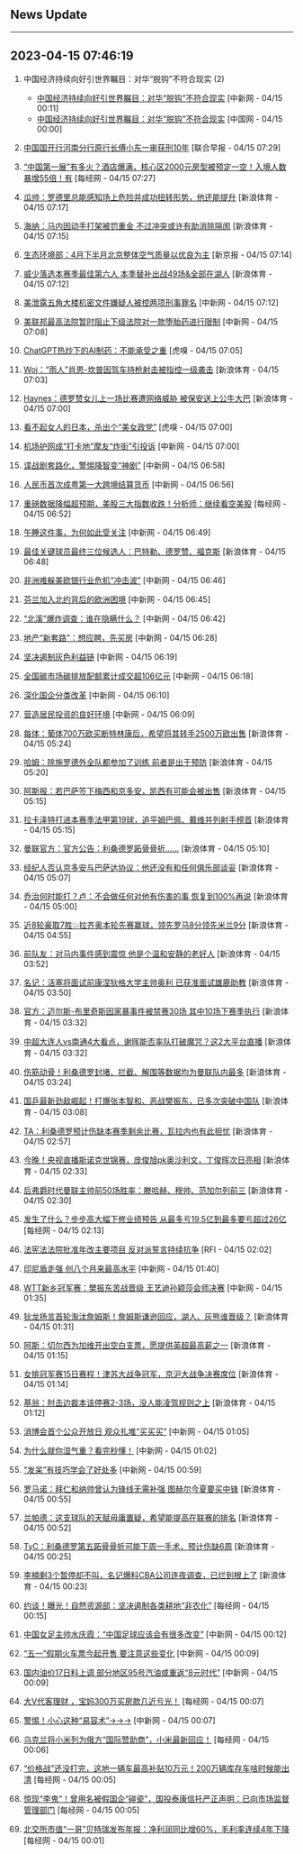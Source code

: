 ## News Update
---
2023-04-15 07:46:19
---
1. 中国经济持续向好引世界瞩目：对华“脱钩”不符合现实 (2)
    +  <a target="_blank" href="http://www.chinanews.com//gj/2023/04-15/9990412.shtml">中国经济持续向好引世界瞩目：对华“脱钩”不符合现实</a> [中新网 - 04/15 00:11]
    +  <a target="_blank" href="http://news.china.com.cn/2023-04/15/content_85230794.htm">中国经济持续向好引世界瞩目：对华“脱钩”不符合现实</a> [中国网 - 04/15 00:00]

2. <a target="_blank" href="https://www.zaobao.com/realtime/china/story20230415-1383285">中国国开行河南分行原行长傅小东一审获刑10年</a> [联合早报 - 04/15 07:29]
3. <a target="_blank" href="https://www.nbd.com.cn/articles/2023-04-15/2761127.html">“中国第一展”有多火？酒店爆满，核心区2000元房型被预定一空！入境人数暴增55倍！有</a> [每经网 - 04/15 07:27]
4. <a target="_blank" href="https://k.sina.cn/article_2018499075_784fda0302001mtcg.html?from=sports&subch=osport">瓜帅：罗德里总能感知场上危险并成功扭转形势，他还能提升</a> [新浪体育 - 04/15 07:17]
5. <a target="_blank" href="https://k.sina.cn/article_2018499075_784fda0302001mtce.html?from=sports&subch=osport">海纳：马内因动手打架被罚重金 不过冲突或许有助消除隔阂</a> [新浪体育 - 04/15 07:15]
6. <a target="_blank" href="https://www.bjnews.com.cn/detail-168151392914267.html">生态环境部：4月下半月北京整体空气质量以优良为主</a> [新京报 - 04/15 07:14]
7. <a target="_blank" href="https://k.sina.cn/article_2018499075_784fda0302001mtcd.html?from=sports&subch=osport">威少落选本赛季最佳第六人 本季替补出战49场&全部在湖人</a> [新浪体育 - 04/15 07:12]
8. <a target="_blank" href="http://www.chinanews.com//gj/2023/04-15/9990440.shtml">美泄露五角大楼机密文件嫌疑人被控两项刑事罪名</a> [中新网 - 04/15 07:12]
9. <a target="_blank" href="http://www.chinanews.com//gj/2023/04-15/9990439.shtml">美联邦最高法院暂时阻止下级法院对一款堕胎药进行限制</a> [中新网 - 04/15 07:08]
10. <a target="_blank" href="https://www.huxiu.com/article/1178594.html">ChatGPT热炒下的AI制药：不能承受之重</a> [虎嗅 - 04/15 07:05]
11. <a target="_blank" href="https://k.sina.cn/article_2018499075_784fda0302001mtc8.html?from=sports&subch=osport">Woj：“雨人”肖恩-坎普因驾车持枪射击被指控一级袭击</a> [新浪体育 - 04/15 07:03]
12. <a target="_blank" href="https://k.sina.cn/article_2018499075_784fda0302001mtc7.html?from=sports&subch=osport">Haynes：德罗赞女儿上一场比赛遭网络威胁 被保安送上公牛大巴</a> [新浪体育 - 04/15 07:00]
13. <a target="_blank" href="https://www.huxiu.com/article/1137137.html">看不起女人的日本，杀出个“美女政党”</a> [虎嗅 - 04/15 07:00]
14. <a target="_blank" href="http://www.chinanews.com//sh/2023/04-15/9990438.shtml">机场护网成“打卡地”摩友“炸街”引投诉</a> [中新网 - 04/15 07:00]
15. <a target="_blank" href="http://www.chinanews.com//cul/2023/04-15/9990437.shtml">谍战剧套路化，警惕降智变“神剧”</a> [中新网 - 04/15 06:58]
16. <a target="_blank" href="http://www.chinanews.com//cj/2023/04-15/9990436.shtml">人民币首次成粤第一大跨境结算货币</a> [中新网 - 04/15 06:56]
17. <a target="_blank" href="https://www.nbd.com.cn/articles/2023-04-15/2761122.html">重磅数据降幅超预期，美股三大指数收跌！分析师：继续看空美股</a> [每经网 - 04/15 06:52]
18. <a target="_blank" href="http://www.chinanews.com//life/2023/04-15/9990434.shtml">午睡这件事，为何如此受关注</a> [中新网 - 04/15 06:49]
19. <a target="_blank" href="https://k.sina.cn/article_2018499075_784fda0302001mtc4.html?from=sports&subch=osport">最佳关键球员最终三位候选人：巴特勒、德罗赞、福克斯</a> [新浪体育 - 04/15 06:48]
20. <a target="_blank" href="http://www.chinanews.com//cj/2023/04-15/9990433.shtml">非洲难躲美欧银行业危机“冲击波”</a> [中新网 - 04/15 06:46]
21. <a target="_blank" href="http://www.chinanews.com//gj/2023/04-15/9990432.shtml">芬兰加入北约背后的欧洲困境</a> [中新网 - 04/15 06:45]
22. <a target="_blank" href="http://www.chinanews.com//gj/2023/04-15/9990431.shtml">“北溪”爆炸调查：谁在隐瞒什么？</a> [中新网 - 04/15 06:42]
23. <a target="_blank" href="http://www.chinanews.com//cj/2023/04-15/9990430.shtml">地产“新套路”：想应聘，先买房</a> [中新网 - 04/15 06:28]
24. <a target="_blank" href="http://www.chinanews.com//cj/2023/04-15/9990429.shtml">坚决遏制灰色利益链</a> [中新网 - 04/15 06:19]
25. <a target="_blank" href="http://www.chinanews.com//cj/2023/04-15/9990428.shtml">全国碳市场碳排放配额累计成交超106亿元</a> [中新网 - 04/15 06:18]
26. <a target="_blank" href="http://www.chinanews.com//cj/2023/04-15/9990425.shtml">深化国企分类改革</a> [中新网 - 04/15 06:10]
27. <a target="_blank" href="http://www.chinanews.com//cj/2023/04-15/9990424.shtml">营造居民投资的良好环境</a> [中新网 - 04/15 06:09]
28. <a target="_blank" href="https://k.sina.cn/article_2018499075_784fda0302001mtb6.html?from=sports&subch=osport">每体：葡体700万欧买断特林康后，希望将其转手2500万欧出售</a> [新浪体育 - 04/15 05:24]
29. <a target="_blank" href="https://k.sina.cn/article_2018499075_784fda0302001mtb5.html?from=sports&subch=osport">哈姆：除施罗德外全队都参加了训练 前者是出于预防</a> [新浪体育 - 04/15 05:20]
30. <a target="_blank" href="https://k.sina.cn/article_2018499075_784fda0302001mtb2.html?from=sports&subch=osport">阿斯报：若巴萨签下梅西和京多安，凯西有可能会被出售</a> [新浪体育 - 04/15 05:15]
31. <a target="_blank" href="https://k.sina.cn/article_2018499075_784fda0302001mtb3.html?from=sports&subch=osport">拉卡泽特打进本赛季法甲第19球，追平姆巴佩、戴维并列射手榜首</a> [新浪体育 - 04/15 05:15]
32. <a target="_blank" href="https://k.sina.cn/article_2018499075_784fda0304001mtb4.html?from=sports&subch=osport">曼联官方：官方公告：利桑德罗跖骨骨折……</a> [新浪体育 - 04/15 05:10]
33. <a target="_blank" href="https://k.sina.cn/article_2018499075_784fda0302001mtaz.html?from=sports&subch=osport">经纪人否认京多安与巴萨达协议：他还没有和任何俱乐部谈妥</a> [新浪体育 - 04/15 05:07]
34. <a target="_blank" href="https://k.sina.cn/article_2018499075_784fda0302001mtax.html?from=sports&subch=osport">乔治何时能打？卢：不会做任何对他有伤害的事 恢复到100%再说</a> [新浪体育 - 04/15 05:00]
35. <a target="_blank" href="https://k.sina.cn/article_2018499075_784fda0302001mtav.html?from=sports&subch=osport">近8轮豪取7胜💥拉齐奥本轮先赛赢球，领先罗马8分领先米兰9分</a> [新浪体育 - 04/15 04:55]
36. <a target="_blank" href="https://k.sina.cn/article_2018499075_784fda0302001mtai.html?from=sports&subch=osport">前队友：对马内事件感到震惊 他是个温和安静的老好人</a> [新浪体育 - 04/15 03:52]
37. <a target="_blank" href="https://k.sina.cn/article_2018499075_784fda0302001mtah.html?from=sports&subch=osport">名记：活塞将面试前康涅狄格大学主帅奥利 已获准面试雄鹿助教</a> [新浪体育 - 04/15 03:50]
38. <a target="_blank" href="https://k.sina.cn/article_2018499075_784fda0302001mtae.html?from=sports&subch=osport">官方：迈尔斯-布里奇斯因家暴事件被禁赛30场 其中10场下赛季执行</a> [新浪体育 - 04/15 03:32]
39. <a target="_blank" href="https://k.sina.cn/article_1685707867_6479dc5b00101abgi.html?from=sports&subch=cnfootball">中超大连人vs南通4大看点，谢晖能否率队打破魔咒？这2大平台直播</a> [新浪体育 - 04/15 03:32]
40. <a target="_blank" href="https://k.sina.cn/article_2018499075_784fda0302001mtac.html?from=sports&subch=osport">伤筋动骨！利桑德罗封堵、拦截、解围等数据均为曼联队内最多</a> [新浪体育 - 04/15 03:24]
41. <a target="_blank" href="https://k.sina.cn/article_1688096585_649e4f49020017fea.html?from=sports&subch=osport">国乒最新劲敌崛起！打爆张本智和、恶战樊振东，已多次突破中国队</a> [新浪体育 - 04/15 03:08]
42. <a target="_blank" href="https://k.sina.cn/article_2018499075_784fda0302001mta8.html?from=sports&subch=osport">TA：利桑德罗预计伤缺本赛季剩余比赛，瓦拉内也有此担忧</a> [新浪体育 - 04/15 02:57]
43. <a target="_blank" href="https://k.sina.cn/article_1685707867_6479dc5b00101abgd.html?from=sports&subch=billiardball">今晚！央视直播斯诺克世锦赛，庞俊旭pk奥沙利文，丁俊晖次日亮相</a> [新浪体育 - 04/15 02:33]
44. <a target="_blank" href="https://k.sina.cn/article_2018499075_784fda0302001mta3.html?from=sports&subch=osport">后弗爵时代曼联主帅前50场胜率：滕哈赫、穆帅、范加尔列前三</a> [新浪体育 - 04/15 02:30]
45. <a target="_blank" href="https://www.nbd.com.cn/articles/2023-04-15/2761078.html">发生了什么？步步高大幅下修业绩预告 从最多亏19.5亿到最多要亏超过26亿 </a> [每经网 - 04/15 02:13]
46. <a target="_blank" href="https://www.rfi.fr/cn/%E8%B4%A2%E7%BB%8F%E5%BF%AB%E8%AE%AF/20230414-%E6%AC%A7%E8%82%A1%E6%94%B6%E7%BA%A2-%E6%B3%95%E5%9B%BD%E8%82%A1%E5%B8%82%E5%88%9B%E6%96%B0%E9%AB%98">法宪法法院批准年改主要项目 反对派誓言持续抗争</a> [RFI - 04/15 02:02]
47. <a target="_blank" href="http://www.chinanews.com//cj/2023/04-15/9990420.shtml">印尼盾走强 创八个月来最高水平</a> [中新网 - 04/15 01:40]
48. <a target="_blank" href="http://www.chinanews.com//ty/2023/04-15/9990419.shtml">WTT新乡冠军赛：樊振东苦战晋级 王艺迪孙颖莎会师决赛</a> [中新网 - 04/15 01:35]
49. <a target="_blank" href="https://k.sina.cn/article_5887996859_15ef3b3bb0010111jk.html?from=sports&subch=nba">狄龙扬言首轮淘汰詹姆斯！詹姆斯谦逊回应，湖人、灰熊谁晋级？</a> [新浪体育 - 04/15 01:31]
50. <a target="_blank" href="https://k.sina.cn/article_2018499075_784fda0302001mt9o.html?from=sports&subch=osport">阿斯：切尔西为加维开出空白支票，愿提供英超最高薪之一</a> [新浪体育 - 04/15 01:15]
51. <a target="_blank" href="https://k.sina.cn/article_3181157500_bd9c9c7c02701nd16.html?from=sports&subch=osport">女排冠军赛15日赛程！津苏大战争冠军，京沪大战争决赛席位</a> [新浪体育 - 04/15 01:14]
52. <a target="_blank" href="https://k.sina.cn/article_2018499075_784fda0302001mt9p.html?from=sports&subch=osport">基翁：肘击边裁本该停赛2-3场，没人能凌驾规则之上</a> [新浪体育 - 04/15 01:12]
53. <a target="_blank" href="http://www.chinanews.com//cj/2023/04-15/9990417.shtml">消博会首个公众开放日 观众扎堆“买买买”</a> [中新网 - 04/15 01:05]
54. <a target="_blank" href="http://www.chinanews.com//life/2023/04-15/9990416.shtml">为什么就你湿气重？看完秒懂！</a> [中新网 - 04/15 01:02]
55. <a target="_blank" href="http://www.chinanews.com//life/2023/04-15/9990415.shtml">“发呆”有技巧学会了好处多</a> [中新网 - 04/15 00:59]
56. <a target="_blank" href="https://k.sina.cn/article_2018499075_784fda0302001mt9j.html?from=sports&subch=osport">罗马诺：拜仁和纳帅曾认为锋线无需补强 图赫尔今夏要买中锋</a> [新浪体育 - 04/15 00:55]
57. <a target="_blank" href="https://k.sina.cn/article_2018499075_784fda0302001mt9i.html?from=sports&subch=osport">兰帕德：这支球队的天赋毋庸置疑，希望能提高在联赛的排名</a> [新浪体育 - 04/15 00:52]
58. <a target="_blank" href="https://k.sina.cn/article_2018499075_784fda0302001mt97.html?from=sports&subch=osport">TyC：利桑德罗第五跖骨骨折可能下周一手术，预计伤缺6周</a> [新浪体育 - 04/15 00:25]
59. <a target="_blank" href="https://k.sina.cn/article_7347732383_1b5f57f9f00100zrxm.html?from=sports&subch=cba">李楠剩3个暂停却不叫，名记爆料CBA公司连夜调查，已烂到根上了</a> [新浪体育 - 04/15 00:23]
60. <a target="_blank" href="https://www.nbd.com.cn/articles/2023-04-15/2761087.html">约谈！曝光！自然资源部：坚决遏制各类耕地“非农化”</a> [每经网 - 04/15 00:15]
61. <a target="_blank" href="http://www.chinanews.com//ty/2023/04-15/9990413.shtml">中国女足主帅水庆霞：“中国足球应该会有很多改变”</a> [中新网 - 04/15 00:12]
62. <a target="_blank" href="http://www.chinanews.com//cj/2023/04-15/9990411.shtml">“五一”假期火车票今起开售 要注意这些变化</a> [中新网 - 04/15 00:09]
63. <a target="_blank" href="http://www.chinanews.com//cj/2023/04-15/9990410.shtml">国内油价17日料上调 部分地区95号汽油或重返“8元时代”</a> [中新网 - 04/15 00:09]
64. <a target="_blank" href="https://www.nbd.com.cn/articles/2023-04-15/2761085.html">大V代客理财 ，宝妈300万买房款几近亏光！</a> [每经网 - 04/15 00:07]
65. <a target="_blank" href="http://www.chinanews.com//chuangyi/2023/04-15/9990408.shtml">警惕！小心这种“易容术”→→→</a> [中新网 - 04/15 00:07]
66. <a target="_blank" href="https://www.nbd.com.cn/articles/2023-04-15/2761083.html">乌克兰将小米列为俄方“国际赞助商”，小米最新回应！</a> [每经网 - 04/15 00:06]
67. <a target="_blank" href="https://www.nbd.com.cn/articles/2023-04-15/2761082.html">“价格战”还没打完，这地一辆车最高补贴10万元！200万辆库存车啥时候能出清</a> [每经网 - 04/15 00:05]
68. <a target="_blank" href="https://www.nbd.com.cn/articles/2023-04-15/2761076.html">惊现“李鬼”！曾用名被假国企“碰瓷”，国投泰康信托严正声明：已向市场监督管理部门</a> [每经网 - 04/15 00:05]
69. <a target="_blank" href="https://www.nbd.com.cn/articles/2023-04-14/2761071.html">北交所市值“一哥”贝特瑞发布年报：净利润同比增60%，毛利率连续4年下降</a> [每经网 - 04/15 00:01]
